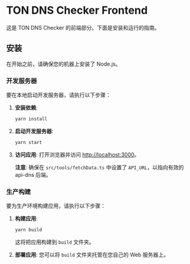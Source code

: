 # TON DNS Checker Frontend

这是 TON DNS Checker 的前端部分。下面是安装和运行的指南。

## 安装

在开始之前，请确保您的机器上安装了 Node.js。

### 开发服务器

要在本地启动开发服务器，请执行以下步骤：

1. **安装依赖**:
   ```bash
   yarn install
   ```

2. **启动开发服务器**:
   ```bash
   yarn start
   ```

3. **访问应用**:
   打开浏览器并访问 [http://localhost:3000](http://localhost:3000)。

   **注意**: 确保在 `src/tools/fetchData.ts` 中设置了 `API_URL`，以指向有效的 api-dns 后端。

### 生产构建

要为生产环境构建应用，请执行以下步骤：

1. **构建应用**:
   ```bash
   yarn build
   ```

   这将把应用构建到 `build` 文件夹。

2. **部署应用**:
   您可以将 `build` 文件夹托管在您自己的 Web 服务器上。
